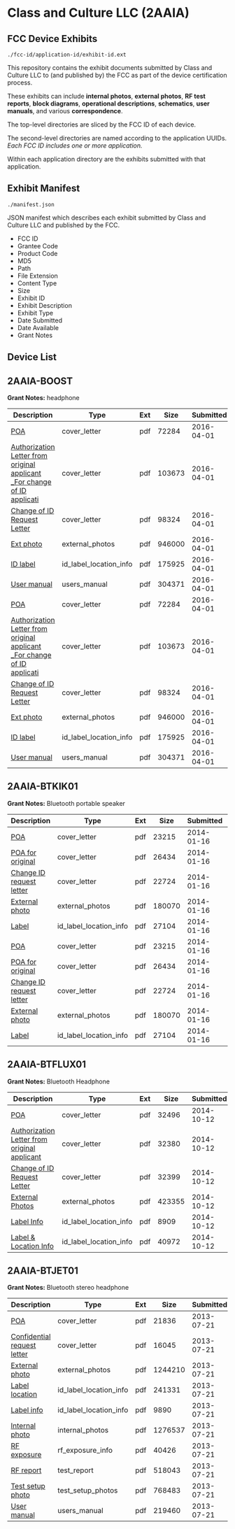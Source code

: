 # Class and Culture LLC (2AAIA)
## FCC Device Exhibits

```
./fcc-id/application-id/exhibit-id.ext
```

This repository contains the exhibit documents submitted by Class and Culture LLC to (and published by) the FCC as part of the device certification process.

These exhibits can include **internal photos**, **external photos**, **RF test reports**, **block diagrams**, **operational descriptions**, **schematics**, **user manuals**, and various **correspondence**.

The top-level directories are sliced by the FCC ID of each device.

The second-level directories are named according to the application UUIDs. *Each FCC ID includes one or more application.*

Within each application directory are the exhibits submitted with that application. 

## Exhibit Manifest

```
./manifest.json
```

JSON manifest which describes each exhibit submitted by Class and Culture LLC and published by the FCC.

- FCC ID
- Grantee Code
- Product Code
- MD5
- Path
- File Extension
- Content Type
- Size
- Exhibit ID
- Exhibit Description
- Exhibit Type
- Date Submitted
- Date Available
- Grant Notes

## Device List
## 2AAIA-BOOST
**Grant Notes:** headphone

| Description | Type | Ext | Size | Submitted | Available |
| ----------- | ---- | --- | ---- | --------- | --------- |
| [POA](2AAIA-BOOST/c5d3159cca5ca18008eb5b8ce67f7edb/2948700.pdf) | cover_letter | pdf | 72284 | 2016-04-01 | 2016-04-01 |
| [Authorization Letter from original applicant _For change of ID applicati](2AAIA-BOOST/c5d3159cca5ca18008eb5b8ce67f7edb/2948701.pdf) | cover_letter | pdf | 103673 | 2016-04-01 | 2016-04-01 |
| [Change of ID Request Letter](2AAIA-BOOST/c5d3159cca5ca18008eb5b8ce67f7edb/2948973.pdf) | cover_letter | pdf | 98324 | 2016-04-01 | 2016-04-01 |
| [Ext photo](2AAIA-BOOST/c5d3159cca5ca18008eb5b8ce67f7edb/2802869.pdf) | external_photos | pdf | 946000 | 2016-04-01 | 2016-04-01 |
| [ID label](2AAIA-BOOST/c5d3159cca5ca18008eb5b8ce67f7edb/2948704.pdf) | id_label_location_info | pdf | 175925 | 2016-04-01 | 2016-04-01 |
| [User manual](2AAIA-BOOST/c5d3159cca5ca18008eb5b8ce67f7edb/2948705.pdf) | users_manual | pdf | 304371 | 2016-04-01 | 2016-04-01 |
| [POA](2AAIA-BOOST/9b0f24b6291a067ee1a8c89065599827/2948700.pdf) | cover_letter | pdf | 72284 | 2016-04-01 | 2016-04-01 |
| [Authorization Letter from original applicant _For change of ID applicati](2AAIA-BOOST/9b0f24b6291a067ee1a8c89065599827/2948701.pdf) | cover_letter | pdf | 103673 | 2016-04-01 | 2016-04-01 |
| [Change of ID Request Letter](2AAIA-BOOST/9b0f24b6291a067ee1a8c89065599827/2948973.pdf) | cover_letter | pdf | 98324 | 2016-04-01 | 2016-04-01 |
| [Ext photo](2AAIA-BOOST/9b0f24b6291a067ee1a8c89065599827/2802869.pdf) | external_photos | pdf | 946000 | 2016-04-01 | 2016-04-01 |
| [ID label](2AAIA-BOOST/9b0f24b6291a067ee1a8c89065599827/2948704.pdf) | id_label_location_info | pdf | 175925 | 2016-04-01 | 2016-04-01 |
| [User manual](2AAIA-BOOST/9b0f24b6291a067ee1a8c89065599827/2948705.pdf) | users_manual | pdf | 304371 | 2016-04-01 | 2016-04-01 |
## 2AAIA-BTKIK01
**Grant Notes:** Bluetooth portable speaker

| Description | Type | Ext | Size | Submitted | Available |
| ----------- | ---- | --- | ---- | --------- | --------- |
| [POA](2AAIA-BTKIK01/8a7111003b140d7c14d3d2caf0e45b76/2167534.pdf) | cover_letter | pdf | 23215 | 2014-01-16 | 2014-01-16 |
| [POA for original](2AAIA-BTKIK01/8a7111003b140d7c14d3d2caf0e45b76/2167535.pdf) | cover_letter | pdf | 26434 | 2014-01-16 | 2014-01-16 |
| [Change ID request letter](2AAIA-BTKIK01/8a7111003b140d7c14d3d2caf0e45b76/2167541.pdf) | cover_letter | pdf | 22724 | 2014-01-16 | 2014-01-16 |
| [External photo](2AAIA-BTKIK01/8a7111003b140d7c14d3d2caf0e45b76/2167537.pdf) | external_photos | pdf | 180070 | 2014-01-16 | 2014-01-16 |
| [Label](2AAIA-BTKIK01/8a7111003b140d7c14d3d2caf0e45b76/2167538.pdf) | id_label_location_info | pdf | 27104 | 2014-01-16 | 2014-01-16 |
| [POA](2AAIA-BTKIK01/dbdbbd1736af28ba998c7f50092646d5/2167534.pdf) | cover_letter | pdf | 23215 | 2014-01-16 | 2014-01-16 |
| [POA for original](2AAIA-BTKIK01/dbdbbd1736af28ba998c7f50092646d5/2167535.pdf) | cover_letter | pdf | 26434 | 2014-01-16 | 2014-01-16 |
| [Change ID request letter](2AAIA-BTKIK01/dbdbbd1736af28ba998c7f50092646d5/2167541.pdf) | cover_letter | pdf | 22724 | 2014-01-16 | 2014-01-16 |
| [External photo](2AAIA-BTKIK01/dbdbbd1736af28ba998c7f50092646d5/2167537.pdf) | external_photos | pdf | 180070 | 2014-01-16 | 2014-01-16 |
| [Label](2AAIA-BTKIK01/dbdbbd1736af28ba998c7f50092646d5/2167538.pdf) | id_label_location_info | pdf | 27104 | 2014-01-16 | 2014-01-16 |
## 2AAIA-BTFLUX01
**Grant Notes:** Bluetooth Headphone

| Description | Type | Ext | Size | Submitted | Available |
| ----------- | ---- | --- | ---- | --------- | --------- |
| [POA](2AAIA-BTFLUX01/72179574e109103771ed8ad53ffee193/2416101.pdf) | cover_letter | pdf | 32496 | 2014-10-12 | 2014-10-12 |
| [Authorization Letter from original applicant](2AAIA-BTFLUX01/72179574e109103771ed8ad53ffee193/2416102.pdf) | cover_letter | pdf | 32380 | 2014-10-12 | 2014-10-12 |
| [Change of ID Request Letter](2AAIA-BTFLUX01/72179574e109103771ed8ad53ffee193/2416103.pdf) | cover_letter | pdf | 32399 | 2014-10-12 | 2014-10-12 |
| [External Photos](2AAIA-BTFLUX01/72179574e109103771ed8ad53ffee193/2047710.pdf) | external_photos | pdf | 423355 | 2014-10-12 | 2014-10-12 |
| [Label Info](2AAIA-BTFLUX01/72179574e109103771ed8ad53ffee193/2416105.pdf) | id_label_location_info | pdf | 8909 | 2014-10-12 | 2014-10-12 |
| [Label & Location Info](2AAIA-BTFLUX01/72179574e109103771ed8ad53ffee193/2416106.pdf) | id_label_location_info | pdf | 40972 | 2014-10-12 | 2014-10-12 |
## 2AAIA-BTJET01
**Grant Notes:** Bluetooth stereo headphone

| Description | Type | Ext | Size | Submitted | Available |
| ----------- | ---- | --- | ---- | --------- | --------- |
| [POA](2AAIA-BTJET01/5fdf5ef469d5b5ec2d4be8ce1d896183/2021387.pdf) | cover_letter | pdf | 21836 | 2013-07-21 | 2013-07-21 |
| [Confidential request letter](2AAIA-BTJET01/5fdf5ef469d5b5ec2d4be8ce1d896183/2021388.pdf) | cover_letter | pdf | 16045 | 2013-07-21 | 2013-07-21 |
| [External photo](2AAIA-BTJET01/5fdf5ef469d5b5ec2d4be8ce1d896183/2021395.pdf) | external_photos | pdf | 1244210 | 2013-07-21 | 2013-07-21 |
| [Label location](2AAIA-BTJET01/5fdf5ef469d5b5ec2d4be8ce1d896183/2097073.pdf) | id_label_location_info | pdf | 241331 | 2013-07-21 | 2013-07-21 |
| [Label info](2AAIA-BTJET01/5fdf5ef469d5b5ec2d4be8ce1d896183/2021398.pdf) | id_label_location_info | pdf | 9890 | 2013-07-21 | 2013-07-21 |
| [Internal photo](2AAIA-BTJET01/5fdf5ef469d5b5ec2d4be8ce1d896183/2021396.pdf) | internal_photos | pdf | 1276537 | 2013-07-21 | 2013-07-21 |
| [RF exposure](2AAIA-BTJET01/5fdf5ef469d5b5ec2d4be8ce1d896183/2021392.pdf) | rf_exposure_info | pdf | 40426 | 2013-07-21 | 2013-07-21 |
| [RF report](2AAIA-BTJET01/5fdf5ef469d5b5ec2d4be8ce1d896183/2021393.pdf) | test_report | pdf | 518043 | 2013-07-21 | 2013-07-21 |
| [Test setup photo](2AAIA-BTJET01/5fdf5ef469d5b5ec2d4be8ce1d896183/2021394.pdf) | test_setup_photos | pdf | 768483 | 2013-07-21 | 2013-07-21 |
| [User manual](2AAIA-BTJET01/5fdf5ef469d5b5ec2d4be8ce1d896183/2156143.pdf) | users_manual | pdf | 219460 | 2013-07-21 | 2013-07-21 |

